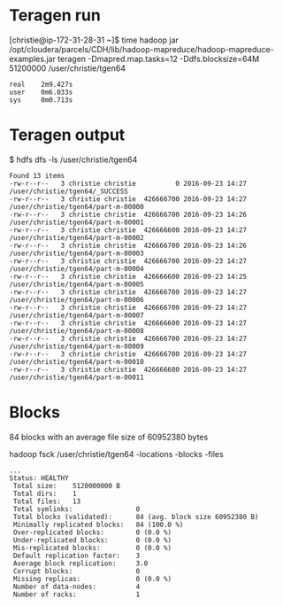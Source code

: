 # Teragen run
[christie@ip-172-31-28-31 ~]$ time hadoop jar /opt/cloudera/parcels/CDH/lib/hadoop-mapreduce/hadoop-mapreduce-examples.jar teragen -Dmapred.map.tasks=12 -Ddfs.blocksize=64M 51200000 /user/christie/tgen64  

	real    2m9.427s
	user    0m6.033s
	sys     0m0.713s

# Teragen output
$ hdfs dfs -ls /user/christie/tgen64

	Found 13 items
	-rw-r--r--   3 christie christie          0 2016-09-23 14:27 /user/christie/tgen64/_SUCCESS
	-rw-r--r--   3 christie christie  426666700 2016-09-23 14:27 /user/christie/tgen64/part-m-00000
	-rw-r--r--   3 christie christie  426666700 2016-09-23 14:26 /user/christie/tgen64/part-m-00001
	-rw-r--r--   3 christie christie  426666600 2016-09-23 14:27 /user/christie/tgen64/part-m-00002
	-rw-r--r--   3 christie christie  426666700 2016-09-23 14:26 /user/christie/tgen64/part-m-00003
	-rw-r--r--   3 christie christie  426666700 2016-09-23 14:27 /user/christie/tgen64/part-m-00004
	-rw-r--r--   3 christie christie  426666600 2016-09-23 14:25 /user/christie/tgen64/part-m-00005
	-rw-r--r--   3 christie christie  426666700 2016-09-23 14:27 /user/christie/tgen64/part-m-00006
	-rw-r--r--   3 christie christie  426666700 2016-09-23 14:27 /user/christie/tgen64/part-m-00007
	-rw-r--r--   3 christie christie  426666600 2016-09-23 14:27 /user/christie/tgen64/part-m-00008
	-rw-r--r--   3 christie christie  426666700 2016-09-23 14:27 /user/christie/tgen64/part-m-00009
	-rw-r--r--   3 christie christie  426666700 2016-09-23 14:27 /user/christie/tgen64/part-m-00010
	-rw-r--r--   3 christie christie  426666600 2016-09-23 14:27 /user/christie/tgen64/part-m-00011

# Blocks
84 blocks with an average file size of 60952380 bytes


hadoop fsck /user/christie/tgen64 -locations -blocks -files

	...
	Status: HEALTHY
	 Total size:    5120000000 B
	 Total dirs:    1
	 Total files:   13
	 Total symlinks:                0
	 Total blocks (validated):      84 (avg. block size 60952380 B)
	 Minimally replicated blocks:   84 (100.0 %)
	 Over-replicated blocks:        0 (0.0 %)
	 Under-replicated blocks:       0 (0.0 %)
	 Mis-replicated blocks:         0 (0.0 %)
	 Default replication factor:    3
	 Average block replication:     3.0
	 Corrupt blocks:                0
	 Missing replicas:              0 (0.0 %)
	 Number of data-nodes:          4
	 Number of racks:               1

